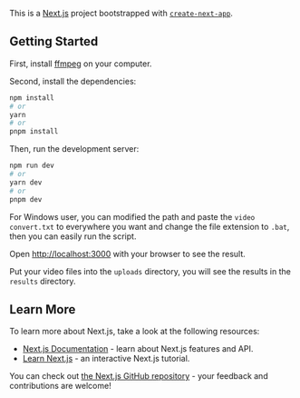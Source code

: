 This is a [Next.js](https://nextjs.org/) project bootstrapped with [`create-next-app`](https://github.com/vercel/next.js/tree/canary/packages/create-next-app).

## Getting Started

First, install [ffmpeg](https://ffmpeg.org/) on your computer.

Second, install the dependencies:

```bash
npm install
# or
yarn
# or
pnpm install
```

Then, run the development server:

```bash
npm run dev
# or
yarn dev
# or
pnpm dev
```

For Windows user, you can modified the path and paste the `video convert.txt` to everywhere you want and change the file extension to `.bat`, then you can easily run the script.

Open [http://localhost:3000](http://localhost:3000) with your browser to see the result.

Put your video files into the `uploads` directory, you will see the results in the `results` directory.

## Learn More

To learn more about Next.js, take a look at the following resources:

- [Next.js Documentation](https://nextjs.org/docs) - learn about Next.js features and API.
- [Learn Next.js](https://nextjs.org/learn) - an interactive Next.js tutorial.

You can check out [the Next.js GitHub repository](https://github.com/vercel/next.js/) - your feedback and contributions are welcome!
